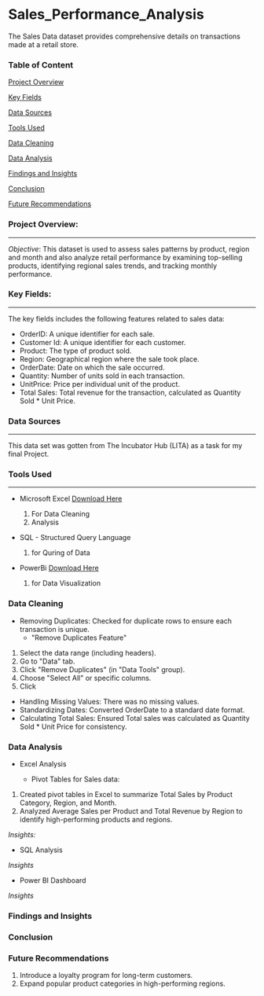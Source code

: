 # Sales_Performance_Analysis
The Sales Data dataset provides comprehensive details on transactions made at a retail store.

### Table of Content
[Project Overview](#project-overview)

[Key Fields](#key-fields)

[Data Sources](#data-sources)

[Tools Used](#tools-used)

[Data Cleaning](#data-cleaning)

[Data Analysis](#data-analysis)

[Findings and Insights](#findings-and-insights)

[Conclusion](#conclusion)

[Future Recommendations](#future-recommendations)



### Project Overview:
---
*Objective*:
This dataset is used to assess sales patterns by product, region and month and also analyze retail performance by examining top-selling products, identifying regional sales trends, and tracking monthly performance.

### Key Fields:
---
The key fields includes the following features related to sales data:
 - OrderID: A unique identifier for each sale.
 - Customer Id: A unique identifier for each customer.
 - Product: The type of product sold.
 - Region: Geographical region where the sale took place.
 - OrderDate: Date on which the sale occurred.
 - Quantity: Number of units sold in each transaction.
 - UnitPrice: Price per individual unit of the product. 
 - Total Sales: Total revenue for the transaction, calculated as Quantity Sold * Unit Price.

### Data Sources
---
This data set was gotten from The Incubator Hub (LITA) as a task for my final Project.

### Tools Used
---
- Microsoft Excel [Download Here](https://www.microsoft.com)
   1. For Data Cleaning
   2. Analysis
      
- SQL - Structured Query Language
   1. for Quring of Data
  
- PowerBi [Download Here](https://www.PowerBi.com)
    1. for Data Visualization

### Data Cleaning
 - Removing Duplicates: Checked for duplicate rows to ensure each transaction is unique.
   - "Remove Duplicates Feature"
1. Select the data range (including headers).
2. Go to "Data" tab.
3. Click "Remove Duplicates" (in "Data Tools" group).
4. Choose "Select All" or specific columns.
5. Click
 - Handling Missing Values: There was no missing values.
 - Standardizing Dates: Converted OrderDate to a standard date format.
 - Calculating Total Sales: Ensured Total sales was calculated as Quantity Sold * Unit Price for consistency.

### Data Analysis
 - Excel Analysis

   - Pivot Tables for Sales data:
1. Created pivot tables in Excel to summarize Total Sales by Product Category, Region, and Month.
2. Analyzed Average Sales per Product and Total Revenue by Region to identify high-performing products and regions.

*Insights:*

 - SQL Analysis

*Insights*

 - Power BI Dashboard

*Insights*

### Findings and Insights

### Conclusion

### Future Recommendations
1. Introduce a loyalty program for long-term customers.
2. Expand popular product categories in high-performing regions.

